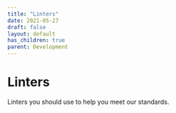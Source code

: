 ```yaml
---
title: "Linters"
date: 2021-05-27
draft: false
layout: default
has_children: true
parent: Development
---
```


# Linters
Linters you should use to help you meet our standards.
